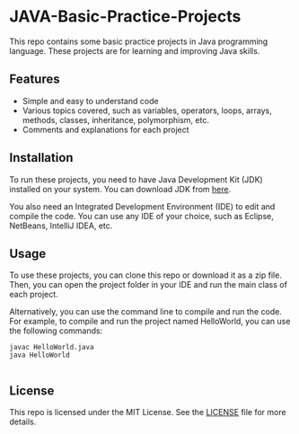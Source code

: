 
   <h1>JAVA-Basic-Practice-Projects</h1>
    <p>This repo contains some basic practice projects in Java programming language. These projects are for learning and improving Java skills.</p>
    <h2>Features</h2>
    <ul>
        <li>Simple and easy to understand code</li>
        <li>Various topics covered, such as variables, operators, loops, arrays, methods, classes, inheritance, polymorphism, etc.</li>
        <li>Comments and explanations for each project</li>
    </ul>
    <h2>Installation</h2>
    <p>To run these projects, you need to have Java Development Kit (JDK) installed on your system. You can download JDK from <a href="https://www.oracle.com/java/technologies/javase-downloads.html">here</a>.</p>
    <p>You also need an Integrated Development Environment (IDE) to edit and compile the code. You can use any IDE of your choice, such as Eclipse, NetBeans, IntelliJ IDEA, etc.</p>
    <h2>Usage</h2>
    <p>To use these projects, you can clone this repo or download it as a zip file. Then, you can open the project folder in your IDE and run the main class of each project.</p>
    <p>Alternatively, you can use the command line to compile and run the code. For example, to compile and run the project named HelloWorld, you can use the following commands:</p>
    <pre><code>javac HelloWorld.java
java HelloWorld
    </code></pre>
    <h2>License</h2>
    <p>This repo is licensed under the MIT License. See the <a href="https://github.com/waliulrayhan/JAVA-Basic-Practice-Projects/blob/master/LICENSE">LICENSE</a> file for more details.</p>
